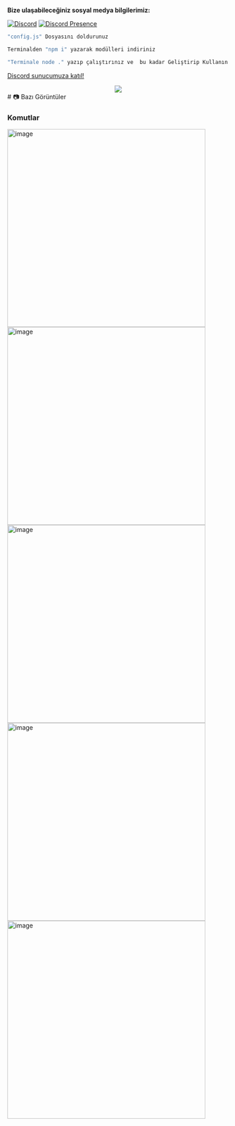 **Bize ulaşabileceğiniz sosyal medya bilgilerimiz:**

 [![Discord](https://lanyard.cnrad.dev/api/1179280051443867728)](https://discord.com/users/1179280051443867728) [![Discord Presence](https://lanyard.cnrad.dev/api/1050471753450786836)](https://discord.com/users/1050471753450786836)

```js
"config.js" Dosyasını doldurunuz

Terminalden "npm i" yazarak modülleri indiriniz

"Terminale node ." yazıp çalıştırınız ve  bu kadar Geliştirip Kullanın :D
```
 <a href="https://discord.gg/codezone" target="_blank">Discord sunucumuza katıl!</a>

<div align="center">
    <img src="https://komarev.com/ghpvc/?username=mutifix&color=yellow"/>
</div>
# 📷 Bazı Görüntüler

### Komutlar

 <img width="450" alt="image" src="https://cdn.discordapp.com/attachments/1207066751733338225/1208865367284252762/Ekran_Resmi_2024-02-18_22.58.56.png?ex=65e4d69b&is=65d2619b&hm=3859d0852ad9350997223c944a967913e3b5c2a00ba441323175c10877881b40&">

 


 <img width="450" alt="image" src="https://cdn.discordapp.com/attachments/1207066751733338225/1208866090613080125/Ekran_Resmi_2024-02-18_22.59.57.png?ex=65e4d747&is=65d26247&hm=01eaec627773d2a55eea7b831e3445af472adeaeecb9795fd2ee75c8e5b18ede&">


 <img width="450" alt="image" src="https://cdn.discordapp.com/attachments/1207066751733338225/1208866090906812426/Ekran_Resmi_2024-02-18_23.00.10.png?ex=65e4d747&is=65d26247&hm=356c99c9f0fd234a6b891e682d30b381e2f6caf418929434b04c8fd51a049d3d&">


 <img width="450" alt="image" src="https://cdn.discordapp.com/attachments/1207066751733338225/1208866091703738510/Ekran_Resmi_2024-02-18_23.00.46.png?ex=65e4d747&is=65d26247&hm=9535504bba733ba8bb01b39351db5839015a1203e086dc8e1e6170c92cfd08a8&">


 <img width="450" alt="image" src="https://cdn.discordapp.com/attachments/1207066751733338225/1208866091967709274/Ekran_Resmi_2024-02-18_23.01.15.png?ex=65e4d747&is=65d26247&hm=fcc57be984fd2ddbae7d64c9ae6c5e2b5c76596194c30d339b84ed5a67697da6&">
